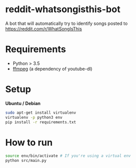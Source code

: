 # reddit-whatsongisthis-bot
A bot that will automatically try to identify songs posted to https://reddit.com/r/WhatSongIsThis

# Requirements

 - Python > 3.5
 - [ffmpeg](https://ffmpeg.org/download.html) (a dependency of youtube-dl)



# Setup

**Ubuntu / Debian**

```bash
sudo apt-get install virtualenv
virtualenv -p python3 env
pip install -r requirements.txt
```

# How to run

```bash
source env/bin/activate # If you're using a virtual env
python src/main.py
```
